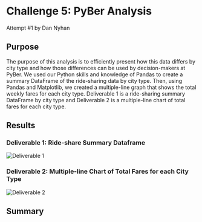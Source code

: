 # Challenge 5: PyBer Analysis
Attempt #1 by Dan Nyhan

## Purpose 
The purpose of this analysis is to efficiently present how this data differs by city type and how those differences can be used by decision-makers at PyBer. We used our Python skills and knowledge of Pandas to create a summary DataFrame of the ride-sharing data by city type. Then, using Pandas and Matplotlib, we created a multiple-line graph that shows the total weekly fares for each city type. Deliverable 1 is a ride-sharing summary DataFrame by city type and Deliverable 2 is a multiple-line chart of total fares for each city type.

## Results

### Deliverable 1: Ride-share Summary Dataframe
![Deliverable 1]()



### Deliverable 2: Multiple-line Chart of Total Fares for each City Type
![Deliverable 2]()



## Summary
